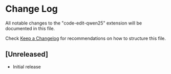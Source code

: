 # Change Log

All notable changes to the "code-edit-qwen25" extension will be documented in this file.

Check [Keep a Changelog](http://keepachangelog.com/) for recommendations on how to structure this file.

## [Unreleased]

- Initial release